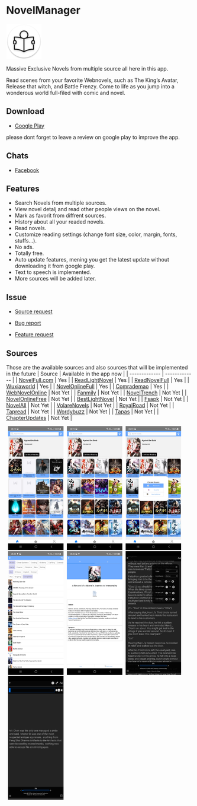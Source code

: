 # NovelManager
![Icons](https://github.com/AlenToma/NovelManager-public/blob/main/Screenshots/Icons/res/mipmap-xhdpi/ic_launcher.png?raw=true)

 Massive Exclusive Novels from multiple source all here in this app.

Read scenes from your favorite Webnovels, such as The King’s Avatar, Release that witch, and Battle Frenzy. Come to life as you jump into a wonderous world full-filed with comic and novel.

## Download
* [Google Play](https://play.google.com/store/apps/details?id=com.novelmanager)

please dont forget to leave a review on google play to improve the app.

## Chats
* [Facebook](https://www.facebook.com/groups/4251520684862135)

## Features

* Search Novels from multiple sources.
* View novel detalj and read other people views on the novel.
* Mark as favorit from diffrent sources.
* History about all your readed novels.
* Read novels.
* Customize reading settings (change font size, color, margin, fonts, stuffs...).
* No ads.
* Totally free.
* Auto update features, mening you get the latest update without downloading it from google play.
* Text to speech is implemented.
* More sources will be added later.

## Issue
* [Source request](https://github.com/AlenToma/NovelManager-public/issues/new?assignees=&labels=&template=source-request.md&title=)
 
* [Bug report](https://github.com/AlenToma/NovelManager-public/issues/new?assignees=&labels=&template=bug_report.md&title=)
 
* [Feature request](https://github.com/AlenToma/NovelManager-public/issues/new?assignees=&labels=&template=feature_request.md&title=)

## Sources
Those are the available sources and also sources that will be implemented in the future
| Source  | Available in the app now |
| ------------- | ------------- |
| [NovelFull.com](https://novelfull.com)  |  Yes  |
| [ReadLightNovel](https://www.readlightnovel.cc)  | Yes  |
| [ReadNovelFull](https://readnovelfull.com)  | Yes  |
| [Wuxiaworld](https://www.wuxiaworld.com)  | Yes  |
| [NovelOnlineFull](https://novelonlinefull.com)  | Yes  |
| [Comrademao](https://comrademao.com/mtype/chinese/)  | Yes  |
| [WebNovelOnline](https://webnovelonline.com/)  | Not Yet  |
| [Fanmily](https://www.fanmily.org/)  | Not Yet  |
| [NovelTrench](https://noveltrench.com/)  | Not Yet  |
| [NovelOnlineFree](https://novelonlinefree.com)  | Not Yet  |
| [BestLightNovel](https://bestlightnovel.com)  | Not Yet  |
| [Fsapk](https://fsapk.com)  | Not Yet  |
| [NovelAll](https://www.novelall.com)  | Not Yet  |
| [VolareNovels](https://www.volarenovels.com)  | Not Yet  |
| [RoyalRoad](https://www.royalroad.com)  | Not Yet  |
| [Tapread](http://www.tapread.com)  | Not Yet  |
| [Wordybuzz](https://wordybuzz.com)  | Not Yet  |
| [Tapas](https://tapas.io)  | Not Yet  |
| [ChapterUpdates](https://www.chapterupdates.com)  | Not Yet  |

<div>

<img style="margin-left:5px" src="https://github.com/AlenToma/NovelManager-public/blob/main/Screenshots/Screenshot_20210130-051921_NovelManager.jpg?raw=true" width="150">
<img style="margin-left:5px" src="https://github.com/AlenToma/NovelManager-public/blob/main/Screenshots/Screenshot_20210130-051951_NovelManager.jpg?raw=true" width="150">
<img style="margin-left:5px" src="https://github.com/AlenToma/NovelManager-public/blob/main/Screenshots/Screenshot_20210130-051958_NovelManager.jpg?raw=true" width="150">
<img style="margin-left:5px" src="https://github.com/AlenToma/NovelManager-public/blob/main/Screenshots/Screenshot_20210130-052020_NovelManager.jpg?raw=true" width="150">
<img style="margin-left:5px" src="https://github.com/AlenToma/NovelManager-public/blob/main/Screenshots/Screenshot_20210130-052041_NovelManager.jpg?raw=true" width="150">
<img style="margin-left:5px" src="https://github.com/AlenToma/NovelManager-public/blob/main/Screenshots/Screenshot_1_20210130-052105_NovelManager.jpg?raw=true" width="150">
<img style="margin-left:5px" src="https://github.com/AlenToma/NovelManager-public/blob/main/Screenshots/Screenshot_20210210-110720_NovelManager.jpg?raw=true" width="150">
 <div>


